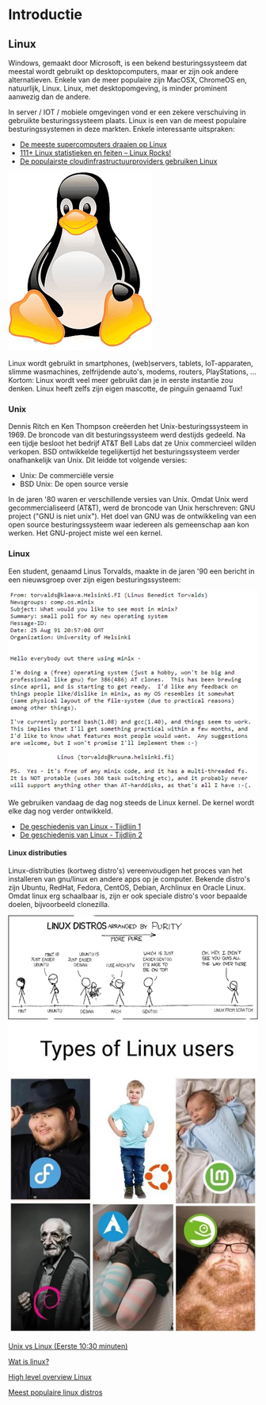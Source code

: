 # Introductie

## Linux
Windows, gemaakt door Microsoft, is een bekend besturingssysteem dat meestal wordt gebruikt op desktopcomputers, maar er zijn ook andere alternatieven. Enkele van de meer populaire zijn MacOSX, ChromeOS en, natuurlijk, Linux. Linux, met desktopomgeving, is minder prominent aanwezig dan de andere.

In server / IOT / mobiele omgevingen vond er een zekere verschuiving in gebruikte besturingssysteem plaats. Linux is een van de meest populaire besturingssystemen in deze markten. Enkele interessante uitspraken:
* [De meeste supercomputers draaien op Linux](https://www.top500.org/statistics/details/osfam/1/)
* [111+ Linux statistieken en feiten – Linux Rocks!](https://webtribunal.net/blog/linux-statistics/)
* [De populairste cloudinfrastructuurproviders gebruiken Linux](https://www.linuxfoundation.org/blog/how-amazon-web-services-uses-linux-and-open-source/)

![tux rechts](../images/tux.png)

Linux wordt gebruikt in smartphones, (web)servers, tablets, IoT-apparaten, slimme wasmachines, zelfrijdende auto's, modems, routers, PlayStations, ... Kortom: Linux wordt veel meer gebruikt dan je in eerste instantie zou denken. Linux heeft zelfs zijn eigen mascotte, de pinguïn genaamd Tux! 

### Unix
Dennis Ritch en Ken Thompson creëerden het Unix-besturingssysteem in 1969. De broncode van dit besturingssysteem werd destijds gedeeld. Na een tijdje besloot het bedrijf AT&T Bell Labs dat ze Unix commercieel wilden verkopen. BSD ontwikkelde tegelijkertijd het besturingssysteem verder onafhankelijk van Unix. Dit leidde tot volgende versies:
* Unix: De commerciële versie
* BSD Unix: De open source versie

In de jaren '80 waren er verschillende versies van Unix. Omdat Unix werd gecommercialiseerd (AT&T), werd de broncode van Unix herschreven: GNU project ("GNU is niet unix"). Het doel van GNU was de ontwikkeling van een open source besturingssysteem waar iedereen als gemeenschap aan kon werken. Het GNU-project miste wel een kernel.

### Linux
Een student, genaamd Linus Torvalds, maakte in de jaren '90 een bericht in een nieuwsgroep over zijn eigen besturingssysteem: 

![linux](../images/01/linus.PNG)

We gebruiken vandaag de dag nog steeds de Linux kernel. De kernel wordt elke dag nog verder ontwikkeld. 

* [De geschiedenis van Linux - Tijdlijn 1](https://en.wikipedia.org/wiki/Linux#/media/File:Unix_timeline.en.svg)  
* [De geschiedenis van Linux - Tijdlijn 2](https://www.linuxbe.com/images/linux_events30.jpg)  


#### Linux distributies
Linux-distributies (kortweg distro's) vereenvoudigen het proces van het installeren van gnu/linux en andere apps op je computer. Bekende distro's zijn Ubuntu, RedHat, Fedora, CentOS, Debian, Archlinux en Oracle Linux. Omdat linux erg schaalbaar is, zijn er ook speciale distro's voor bepaalde doelen, bijvoorbeeld clonezilla. 

![distros](../images/01/distros.png)
![linuxusers](../images/01/linuxusers.png)

<i class="fa-solid fa-film"></i> [Unix vs Linux (Eerste 10:30 minuten)](https://www.youtube.com/watch?v=jowCUo_UGts)  

<i class="fa-solid fa-film"></i>  [Wat is linux?](https://www.youtube.com/watch?v=zA3vmx0GaO8)

<i class="fa-solid fa-earth-europe"></i> [High level overview Linux](https://www.linux.com/what-is-linux/)

<i class="fa-solid fa-earth-europe"></i> [Meest populaire linux distros](https://distrowatch.com/dwres.php?resource=popularity)
